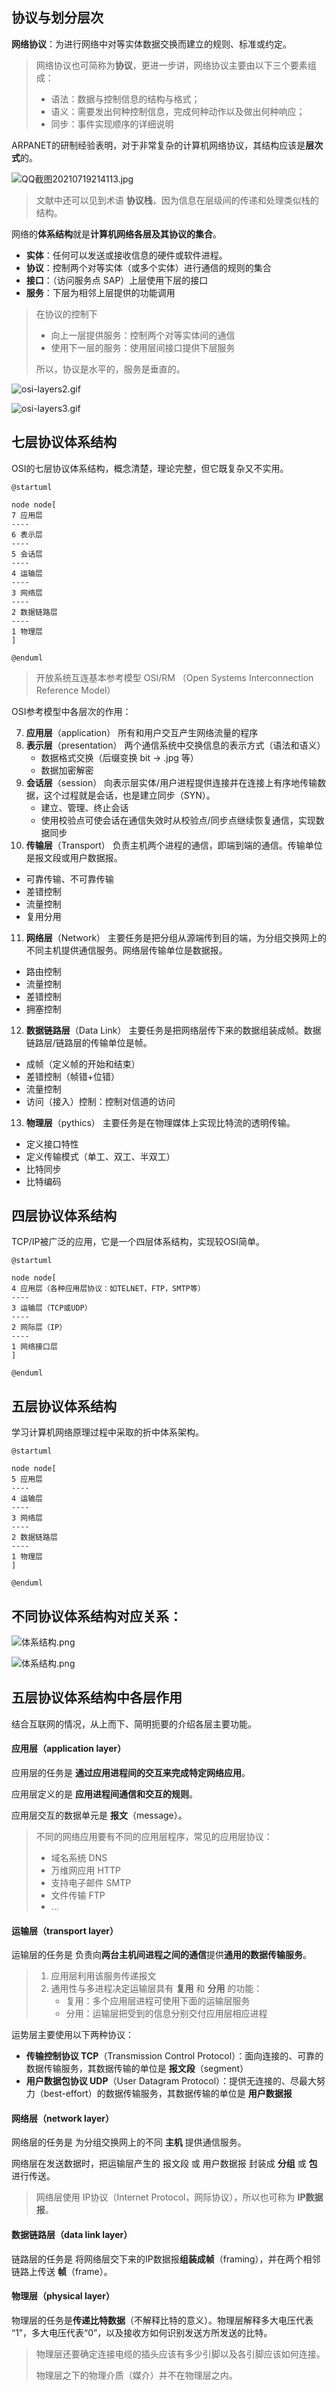 ## 协议与划分层次

**网络协议**：为进行网络中对等实体数据交换而建立的规则、标准或约定。

> 网络协议也可简称为**协议**，更进一步讲，网络协议主要由以下三个要素组成：
>
> * 语法：数据与控制信息的结构与格式；
> * 语义：需要发出何种控制信息，完成何种动作以及做出何种响应；
> * 同步：事件实现顺序的详细说明
>

ARPANET的研制经验表明，对于非常复杂的计算机网络协议，其结构应该是**层次式**的。

![QQ截图20210719214113.jpg](assets/QQ截图20210719214113-20210719214143-yall7up.jpg)

> 文献中还可以见到术语 **协议栈**，因为信息在层级间的传递和处理类似栈的结构。
>

网络的**体系结构**就是**计算机网络各层及其协议的集合**。

* **实体**：任何可以发送或接收信息的硬件或软件进程。
* **协议**：控制两个对等实体（或多个实体）进行通信的规则的集合
* **接口**：（访问服务点 SAP）上层使用下层的接口
* **服务**：下层为相邻上层提供的功能调用

> 在协议的控制下
>
> * 向上一层提供服务：控制两个对等实体间的通信
> * 使用下一层的服务：使用层间接口提供下层服务
>
> 所以，协议是水平的，服务是垂直的。
>

![osi-layers2.gif](assets/osi-layers2-20210720162533-csrffgs.gif)

![osi-layers3.gif](assets/osi-layers3-20210720162620-ls1eugo.gif)

## 七层协议体系结构

OSI的七层协议体系结构，概念清楚，理论完整，但它既复杂又不实用。

```plantuml
@startuml

node node[
7 应用层
----
6 表示层
----
5 会话层
----
4 运输层
----
3 网络层
----
2 数据链路层
----
1 物理层
]

@enduml
```

> 开放系统互连基本参考模型 OSI/RM （Open Systems Interconnection Reference Model）
>

OSI参考模型中各层次的作用：

7. **应用层**（application）
   所有和用户交互产生网络流量的程序
8. **表示层**（presentation）
   两个通信系统中交换信息的表示方式（语法和语义）
   * 数据格式交换（后缀变换 bit -> .jpg 等）
   * 数据加密解密
9. **会话层**（session）
   向表示层实体/用户进程提供连接并在连接上有序地传输数据，这个过程就是会话，也是建立同步（SYN）。
   * 建立、管理、终止会话
   * 使用校验点可使会话在通信失效时从校验点/同步点继续恢复通信，实现数据同步
10. **传输层**（Transport）
   负责主机两个进程的通信，即端到端的通信。传输单位是报文段或用户数据报。
   * 可靠传输、不可靠传输
   * 差错控制
   * 流量控制
   * 复用分用
11. **网络层**（Network）
   主要任务是把分组从源端传到目的端，为分组交换网上的不同主机提供通信服务。网络层传输单位是数据报。
   * 路由控制
   * 流量控制
   * 差错控制
   * 拥塞控制
12. **数据链路层**（Data Link）
   主要任务是把网络层传下来的数据组装成帧。数据链路层/链路层的传输单位是帧。
   * 成帧（定义帧的开始和结束）
   * 差错控制（帧错+位错）
   * 流量控制
   * 访问（接入）控制：控制对信道的访问
13. **物理层**（pythics）
   主要任务是在物理媒体上实现比特流的透明传输。
   * 定义接口特性
   * 定义传输模式（单工、双工、半双工）
   * 比特同步
   * 比特编码

## 四层协议体系结构

TCP/IP被广泛的应用，它是一个四层体系结构，实现较OSI简单。

```plantuml
@startuml

node node[
4 应用层（各种应用层协议：如TELNET，FTP，SMTP等）
----
3 运输层（TCP或UDP）
----
2 网际层（IP）
----
1 网络接口层
]

@enduml
```

## 五层协议体系结构

学习计算机网络原理过程中采取的折中体系架构。

```plantuml
@startuml

node node[
5 应用层
----
4 运输层
----
3 网络层
----
2 数据链路层
----
1 物理层
]

@enduml
```

## 不同协议体系结构对应关系：

![体系结构.png](assets/体系结构-20210720132823-tcyfm7v.png)

![体系结构.png](assets/体系结构-20210717160311-i5hdh2p.png)

## 五层协议体系结构中各层作用

结合互联网的情况，从上而下、简明扼要的介绍各层主要功能。

#### 应用层（application layer）

应用层的任务是 **通过应用进程间的交互来完成特定网络应用**。

应用层定义的是 **应用进程间通信和交互的规则**。

应用层交互的数据单元是 **报文**（message）。

> 不同的网络应用要有不同的应用层程序，常见的应用层协议：
>
> * 域名系统 DNS
> * 万维网应用 HTTP
> * 支持电子邮件 SMTP
> * 文件传输 FTP
> * ...
>

#### 运输层（transport layer）

运输层的任务是 负责向**两台主机间进程之间的通信**提供**通用的数据传输服务**。

> 1. 应用层利用该服务传递报文
> 2. 通用性与多进程决定运输层具有 **复用** 和 **分用** 的功能：
>    * 复用：多个应用层进程可使用下面的运输层服务
>    * 分用：运输层把受到的信息分别交付应用层相应进程
>

运势层主要使用以下两种协议：

* **传输控制协议 TCP**（Transmission Control Protocol）：面向连接的、可靠的数据传输服务，其数据传输的单位是 **报文段**（segment）
* **用户数据包协议 UDP**（User Datagram Protocol）：提供无连接的、尽最大努力（best-effort）的数据传输服务，其数据传输的单位是 **用户数据报**

#### 网络层（network layer）

网络层的任务是 为分组交换网上的不同 **主机** 提供通信服务。

网络层在发送数据时，把运输层产生的 报文段 或 用户数据报 封装成 **分组** 或 **包** 进行传送。

> 网络层使用 IP协议（Internet Protocol，网际协议），所以也可称为 **IP数据报**。
>

#### 数据链路层（data link layer）

链路层的任务是 将网络层交下来的IP数据报**组装成帧**（framing），并在两个相邻链路上传送 **帧**（frame）。

#### 物理层（physical layer）

物理层的任务是**传递比特数据**（不解释比特的意义）。物理层解释多大电压代表 “1”，多大电压代表“0”，以及接收方如何识别发送方所发送的比特。

> 物理层还要确定连接电缆的插头应该有多少引脚以及各引脚应该如何连接。
>
> 物理层之下的物理介质（媒介）并不在物理层之内。
>
